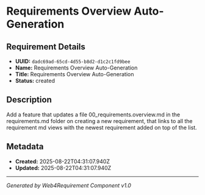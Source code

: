 # Requirements Overview Auto-Generation

## Requirement Details

- **UUID:** `dadc69ad-65cd-4d55-b8d2-d1c2c1fd9bee`
- **Name:** Requirements Overview Auto-Generation
- **Title:** Requirements Overview Auto-Generation
- **Status:** created

## Description

Add a feature that updates a file 00_requirements.overview.md in the requirements.md folder on creating a new requirement, that links to all the requirement md views with the newest requirement added on top of the list.

## Metadata

- **Created:** 2025-08-22T04:31:07.940Z
- **Updated:** 2025-08-22T04:31:07.940Z

---

*Generated by Web4Requirement Component v1.0*
